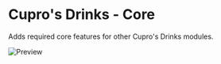 # Cupro's Drinks - Core

Adds required core features for other Cupro's Drinks modules.

![Preview](https://raw.githubusercontent.com/cuproPanda/Cupros-Drinks-Core/master/About/Preview.png)